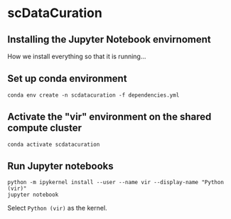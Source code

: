 # scDataCuration

## Installing the Jupyter Notebook envirnoment

How we install everything so that it is running...

## Set up conda environment

```
conda env create -n scdatacuration -f dependencies.yml
```

## Activate the "vir" environment on the shared compute cluster
```
conda activate scdatacuration
```

## Run Jupyter notebooks

```
python -m ipykernel install --user --name vir --display-name "Python (vir)"
jupyter notebook
```
Select `Python (vir)` as the kernel.

